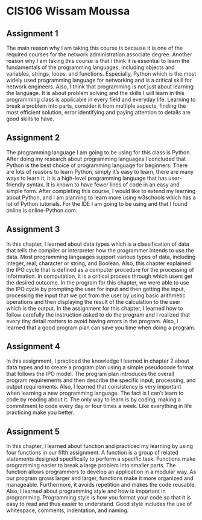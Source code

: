# CIS106 Wissam Moussa

## Assignment 1

The main reason why I am taking this course is because it is one of the required courses for the network administration associate degree. Another reason why I am taking this course is that I think it is essential to learn the fundamentals of the programming languages, including objects and variables, strings, loops, and functions. Especially, Python which is the most widely used programming language for networking and is a critical skill for network engineers. Also, I think that programming is not just about learning the language. It is about problem solving and the skills I will learn in this programming class is applicable in every field and everyday life. Learning to break a problem into parts, consider it from multiple aspects, finding the most efficient solution, error identifying and paying attention to details are good skills to have.

## Assignment 2

The programming language I am going to be using for this class is Python. After doing my research about programming languages I concluded that Python is the best choice of programming language for beginners. There are lots of reasons to learn Python, simply it’s easy to learn, there are many ways to learn it, it is a high-level programming language that has user-friendly syntax. It is known to have fewer lines of code in an easy and simple form. After completing this course, I would like to extend my learning about Python, and I am planning to learn more using w3schools which has a lot of Python tutorials. For the IDE I am going to be using and that I found online is online-Python.com.

## Assignment 3

In this chapter, I learned about data types which is a classification of data that tells the compiler or interpreter how the programmer intends to use the data. Most programming languages support various types of data, including integer, real, character or string, and Boolean. Also, this chapter explained the IPO cycle that is defined as a computer procedure for the processing of information. In computation, it is a critical process through which users get the desired outcome. In the program for this chapter, we were able to use the IPO cycle by prompting the user for input and then getting the input, processing the input that we got from the user by using basic arithmetic operations and then displaying the result of the calculation to the user which is the output.
In the assignment for this chapter, I learned how to follow carefully the instruction asked to do the program and I realized that every tiny detail matters to avoid having errors in the program. Also, I learned that a good program plan can save you time when doing a program.


## Assignment 4

In this assignment, I practiced the knowledge I learned in chapter 2 about data types and to create a program plan using a simple pseudocode format that follows the IPO model. The program plan introduces the overall program requirements and then describe the specific input, processing, and output requirements. Also, I learned that consistency is very important when learning a new programming language. The fact is I can’t learn to code by reading about it. The only way to learn is by coding, making a commitment to code every day or four times a week. Like everything in life practicing make you better.


## Assignment 5

In this chapter, I learned about function and practiced my learning by using four functions in our fifth assignment. A function is a group of related statements designed specifically to perform a specific task. Functions make programming easier to break a large problem into smaller parts. The function allows programmers to develop an application in a modular way. As our program grows larger and larger, functions make it more organized and manageable. Furthermore, it avoids repetition and makes the code reusable. Also, I learned about programming style and how is important in programming. Programming style is how you format your code so that it is easy to read and thus easier to understand. Good style includes the use of whitespace, comments, indentation, and naming.

